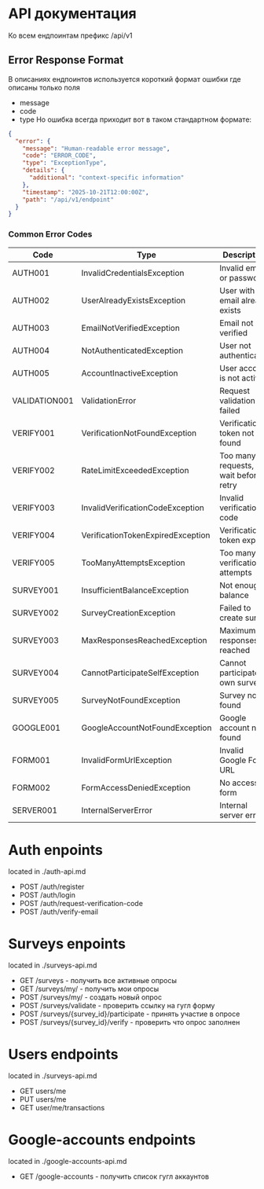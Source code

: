 # API документация 
Ко всем ендпоинтам префикс /api/v1

## Error Response Format

В описаниях ендпоинтов используется короткий формат ошибки где описаны только поля
- message
- code
- type
Но ошибка всегда приходит вот в таком стандартном формате:

```json
{
  "error": {
    "message": "Human-readable error message",
    "code": "ERROR_CODE",
    "type": "ExceptionType",
    "details": {
      "additional": "context-specific information"
    },
    "timestamp": "2025-10-21T12:00:00Z",
    "path": "/api/v1/endpoint"
  }
}
```

### Common Error Codes

| Code | Type | Description |
|------|------|-------------|
| AUTH001 | InvalidCredentialsException | Invalid email or password |
| AUTH002 | UserAlreadyExistsException | User with this email already exists |
| AUTH003 | EmailNotVerifiedException | Email not verified |
| AUTH004 | NotAuthenticatedException | User not authenticated |
| AUTH005 | AccountInactiveException | User account is not active |
| VALIDATION001 | ValidationError | Request validation failed |
| VERIFY001 | VerificationNotFoundException | Verification token not found |
| VERIFY002 | RateLimitExceededException | Too many requests, wait before retry |
| VERIFY003 | InvalidVerificationCodeException | Invalid verification code |
| VERIFY004 | VerificationTokenExpiredException | Verification token expired |
| VERIFY005 | TooManyAttemptsException | Too many verification attempts |
| SURVEY001 | InsufficientBalanceException | Not enough balance |
| SURVEY002 | SurveyCreationException | Failed to create survey |
| SURVEY003 | MaxResponsesReachedException | Maximum responses reached |
| SURVEY004 | CannotParticipateSelfException | Cannot participate in own survey |
| SURVEY005 | SurveyNotFoundException | Survey not found |
| GOOGLE001 | GoogleAccountNotFoundException | Google account not found |
| FORM001 | InvalidFormUrlException | Invalid Google Form URL |
| FORM002 | FormAccessDeniedException | No access to form |
| SERVER001 | InternalServerError | Internal server error |

# Auth enpoints
located in ./auth-api.md 
- POST /auth/register 
- POST /auth/login
- POST /auth/request-verification-code
- POST /auth/verify-email

# Surveys enpoints
located in ./surveys-api.md
- GET /surveys - получить все активные опросы
- GET /surveys/my/ - получить мои опросы
- POST /surveys/my/ - создать новый опрос
- POST /surveys/validate - проверить ссылку на гугл форму
- POST /surveys/{survey_id}/participate - принять участие в опросе
- POST /surveys/{survey_id}/verify - проверить что опрос заполнен

# Users endpoints
located in ./surveys-api.md
- GET users/me
- PUT users/me
- GET user/me/transactions

# Google-accounts endpoints
located in ./google-accounts-api.md
- GET /google-accounts - получить список гугл аккаунтов